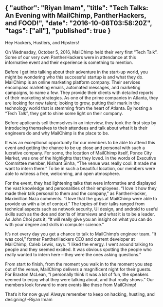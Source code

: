 {
  "author": "Riyan Imam",
  "title": "Tech Talks: An Evening with MailChimp, PantherHackers, and FOOD!",
  "date": "2016-10-08T03:58:20Z",
  "tags": ["all"],
  "published": true
}
---
Hey Hackers, Hustlers, and Hipsters!

On Wednesday, October 5, 2016, MailChimp held their very first “Tech Talk”. Some of our very own PantherHackers were in attendance at this informative event and their experience is something to mention.

Before I get into talking about their adventure in the start-up world, you might be wondering who this successful startup is and what they do. MailChimp is an online marketing platform company. Their services encompass marketing emails, automated messages, and marketing campaigns, to name a few. They provide their clients with detailed reports of their marketing strategies. As one of the prime companies in Atlanta, they are looking for new talent; looking to grow, putting their mark in the technology world that is stemming from the heart of Atlanta. By hosting a “Tech Talk”, they get to shine some light on their company.

Before applicants sell themselves in an interview, they took the first step by introducing themselves to their attendees and talk about what it is their engineers do and why MailChimp is the place to be.

It was an exceptional opportunity for our members to be able to attend this event and getting the chance to be up close and personal with such a lucrative company. For some, the location of MailChimp itself, Ponce City Market, was one of the highlights that they loved. In the words of Executive Committee member, Nishant Sinha, “The venue was really cool. It made me want to intern there.” To be in such a beautiful location, our members were able to witness a free, welcoming, and open atmosphere.

For the event, they had lightening talks that were informative and displayed the vast knowledge and personalities of their employees. “I love it how they made their talk personal to them and the company,” as PantherHacker, Maximillian Naza comments. “I love that the guys at MailChimp were able to provide us with a lot of context.” The topics of their talks ranged from technical aspects such as network security, UI design, and android to useful skills such as the dos and don’ts of interviews and what it is to be a leader. As John Choi puts it, “It will really give you an insight on what you can do with your degree and skills in computer science.”

It’s not every day you get a chance to talk to MailChimp’s engineer team. “It was cool,” former PantherHackers CEO and current developer at MailChimp, Caleb Lewis, says. “I liked the energy. I went around talking to people and they seemed excited. It was obvious spotting the people who really wanted to intern here – they were the ones asking questions.”

From start to finish, from the moment you walk in to the moment you step out of the venue, MailChimp delivers a magnificent night for their guests. For Braxton McLean, “I personally think it was a lot of fun, the speakers seemed to enjoy what they were talking about, and that really shows.” Our members look forward to more events like these from MailChimp!

That’s it for now guys! Always remember to keep on hacking, hustling, and designing!
-Riyan Imam
